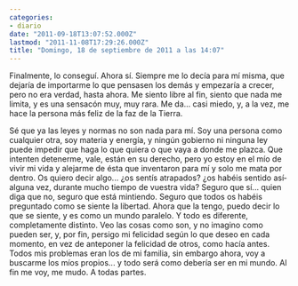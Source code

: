 ```yaml
---
categories:
- diario
date: "2011-09-18T13:07:52.000Z"
lastmod: "2011-11-08T17:29:26.000Z"
title: "Domingo, 18 de septiembre de 2011 a las 14:07"
---
```


Finalmente, lo conseguí­. Ahora sí­. Siempre me lo decí­a para mí­ misma, que dejarí­a de importarme lo que pensasen los demás y empezarí­a a crecer, pero no era verdad, hasta ahora. Me siento libre al fin, siento que nada me limita, y es una sensacón muy, muy rara. Me da... casi miedo, y, a la vez, me hace la persona más feliz de la faz de la Tierra. 

Sé que ya las leyes y normas no son nada para mí­. Soy una persona como cualquier otra, soy materia y energí­a, y ningún gobierno ni ninguna ley puede impedir que haga lo que quiera o que vaya a donde me plazca. Que intenten detenerme, vale, están en su derecho, pero yo estoy en el mí­o de vivir mi vida y alejarme de ésta que inventaron para mí­ y solo me mata por dentro.
Os quiero decir algo... ¿os sentí­s atrapados? ¿os habéis sentido así­ alguna vez, durante mucho tiempo de vuestra vida? Seguro que sí­... quien diga que no, seguro que está mintiendo. Seguro que todos os habéis preguntado como se siente la libertad. Ahora que la tengo, puedo decir lo que se siente, y es como un mundo paralelo. Y todo es diferente, completamente distinto. Veo las cosas como son, y no imagino como pueden ser, y, por fin, persigo mi felicidad según lo que deseo en cada momento, en vez de anteponer la felicidad de otros, como hací­a antes. Todos mis problemas eran los de mi familia, sin embargo ahora, voy a buscarme los mí­os propios... y todo será como deberí­a ser en mi mundo. Al fin me voy, me mudo. A todas partes.